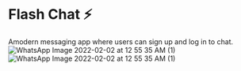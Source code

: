 


# Flash Chat ⚡️

Amodern messaging app where users can sign up and log in to chat.
![WhatsApp Image 2022-02-02 at 12 55 35 AM (1)](https://user-images.githubusercontent.com/61618864/152037470-92cd98f9-71cd-423b-966e-e14fc481cc35.jpeg)
![WhatsApp Image 2022-02-02 at 12 55 35 AM (1)](https://user-images.githubusercontent.com/61618864/152037473-ffc20b51-fa23-4bc3-999a-4b3a00ba84fb.jpeg)
